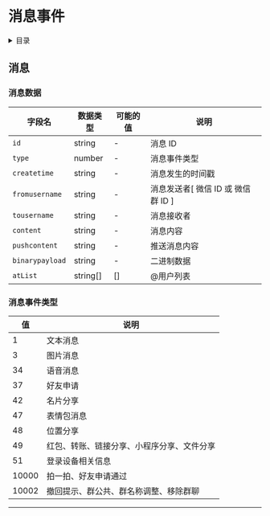 # 消息事件

<details>
<summary>目录</summary>
<p>

- [消息事件](#消息事件)
  - [消息](#消息)
    - [消息数据](#消息数据)
    - [消息事件类型](#消息事件类型)

</p>
</details>

## 消息

### 消息数据

| 字段名 | 数据类型 | 可能的值 | 说明 |
| ----- | ------- | ------- | ---- |
| `id` | string | - | 消息 ID |
| `type` | number | - | 消息事件类型 |
| `createtime` | string | - | 消息发生的时间戳 |
| `fromusername` | string | - | 消息发送者[ 微信 ID 或 微信群 ID ] |
| `tousername` | string | - | 消息接收者 |
| `content` | string | - | 消息内容 |
| `pushcontent` | string | - | 推送消息内容 |
| `binarypayload` | string | - | 二进制数据 |
| `atList` | string[] | [] | @用户列表 |


### 消息事件类型

| 值 | 说明 |
| ------- | --- |
| 1 | 文本消息 |
| 3 | 图片消息 |
| 34 | 语音消息 |
| 37 | 好友申请 |
| 42 | 名片分享 |
| 47 | 表情包消息 |
| 48 | 位置分享 |
| 49 | 红包、转账、链接分享、小程序分享、文件分享 |
| 51 | 登录设备相关信息 |
| 10000 | 拍一拍、好友申请通过 |
| 10002 | 撤回提示、群公共、群名称调整、移除群聊 |

<hr>
